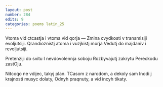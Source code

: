 ```yaml
---
layout: post
number: 284
edits: 9
categories: poems latin_25
---
```


Vtoma vid ctcastja i vtoma vid qorja —
Zmina cvydkosti v transmisiji evoljutsiji.
Qrandioznistj atoma i vuzjkistj morja
Vedutj do majdaniv i  revoljutsiji.

Pretenziji do svitu 
I nevdovolennja soboju 
Rozbyvajutj zakrytu
Pereckodu zastOju.

Nitcoqo ne vdijec, takyj plan.
TCasom z narodom, a dekoly sam
Inodi j krajnosti musyc dolaty,
Odnyh praqnuty, a vid incyh tikaty.
